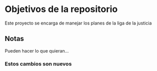 # Objetivos de la repositorio

Este proyecto se encarga de manejar los planes de la liga de la justicia


## Notas
Pueden hacer lo que quieran...

### Estos cambios son nuevos 
